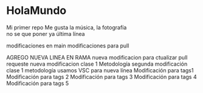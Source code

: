 # HolaMundo

Mi primer repo
Me gusta la música, la fotografía  
no se que poner ya
última línea

modificaciones en main
modificaciones para pull

AGREGO NUEVA LINEA EN RAMA
nueva modificacion para ctualizar pull requeste
nueva modificacion clase 1 Metodología
segunda modificación clase 1 metodología
usamos VSC para nueva línea
Modificación para tags1
Modificación para tags 2
Modificación para tags 3
Modificación para tags 4
Modificación para tags 5
